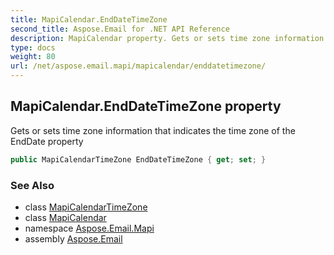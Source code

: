```yaml
---
title: MapiCalendar.EndDateTimeZone
second_title: Aspose.Email for .NET API Reference
description: MapiCalendar property. Gets or sets time zone information that indicates the time zone of the EndDate property
type: docs
weight: 80
url: /net/aspose.email.mapi/mapicalendar/enddatetimezone/
---
```

## MapiCalendar.EndDateTimeZone property

Gets or sets time zone information that indicates the time zone of the EndDate property

```csharp
public MapiCalendarTimeZone EndDateTimeZone { get; set; }
```

### See Also

* class [MapiCalendarTimeZone](../../mapicalendartimezone/)
* class [MapiCalendar](../)
* namespace [Aspose.Email.Mapi](../../mapicalendar/)
* assembly [Aspose.Email](../../../)


